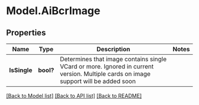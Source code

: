 # Model.AiBcrImage
## Properties
Name | Type | Description | Notes
------------ | ------------- | ------------- | -------------
**IsSingle** | **bool?** | Determines that image contains single VCard or more. Ignored in current version. Multiple cards on image support will be added soon              | 



[[Back to Model list]](README.md#documentation-for-models) [[Back to API list]](README.md#documentation-for-api-endpoints) [[Back to README]](README.md)


